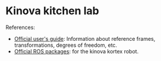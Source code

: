 # Kinova kitchen lab

 References: 
 
- [Official user's guide](https://www.kinovarobotics.com/uploads/User-Guide-Gen3-R07.pdf): Information about reference frames, transformations, degrees of freedom, etc.
- [Official ROS packages](https://github.com/Kinovarobotics/ros_kortex): for the kinova kortex robot.
